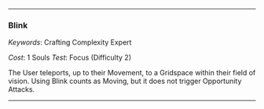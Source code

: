 ___

### Blink

*Keywords*: Crafting Complexity Expert

*Cost*: 1 Souls
*Test*: Focus (Difficulty 2)

The User teleports, up to their Movement, to a Gridspace within their field of vision. Using Blink counts as Moving, but it does not trigger Opportunity Attacks.

___